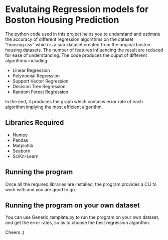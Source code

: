 # Evalutaing Regression models for Boston Housing Prediction

The python code used in this project helps you to understand and estimate the accuracy of different regression algorithms on the dataset "housing.csv" which is a sub-dataset created from the original boston housing datasets. The number of features influencing the result are reduced for ease of understanding. The code produces the ouput of different algorithms including:
* Linear Regression
* Polynomial Regression
* Support Vector Regression
* Decision Tree Regression
* Random Forest Regression

In the end, it produces the graph which contains error rate of each algorithm implying the most efficient algorithm.

## Libraries Required
* Numpy
* Pandas
* Matplotlib
* Seaborn
* SciKit-Learn

## Running the program
Once all the required libraries are installed, the program provides a CLI to work with and you are good to go.

## Running the program on your own dataset
You can use Generic_template.py to run the program on your own dataset, and get the error rates, so as to choose the best regression algorithm. 

Cheers :)